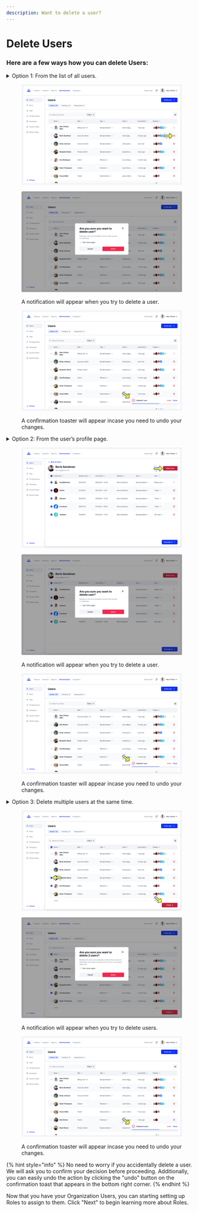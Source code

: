 ```yaml
---
description: Want to delete a user?
---
```


# Delete Users

### Here are a few ways how you can delete Users:



<details>

<summary>Option 1: From the list of all users.</summary>

Simply click on the red trash icon.

</details>

<figure><img src="../../.gitbook/assets/53_Users list.png" alt=""><figcaption></figcaption></figure>

<div><figure><img src="../../.gitbook/assets/55_Users list - Active.png" alt=""><figcaption><p>A notification will appear when you try to delete a user.</p></figcaption></figure> <figure><img src="../../.gitbook/assets/54_Users - Delete user.png" alt=""><figcaption><p>A confirmation toaster will appear incase you need to undo your changes.</p></figcaption></figure></div>

<details>

<summary>Option 2: From the user’s profile page.</summary>

Click on the red “Delete User” button.

</details>

<figure><img src="../../.gitbook/assets/49_Users list - hover.png" alt=""><figcaption></figcaption></figure>

<div><figure><img src="../../.gitbook/assets/50_Users list - hover.png" alt=""><figcaption><p>A notification will appear when you try to delete a user.</p></figcaption></figure> <figure><img src="../../.gitbook/assets/65_Users list - hover (1).png" alt=""><figcaption><p>A confirmation toaster will appear incase you need to undo your changes.</p></figcaption></figure></div>

<details>

<summary>Option 3: Delete multiple users at the same time.</summary>

Select the users and then click “Delete” at the bottom right side of the screen.

</details>

<figure><img src="../../.gitbook/assets/60_Users list.png" alt=""><figcaption></figcaption></figure>

<div><figure><img src="../../.gitbook/assets/62_Users list.png" alt=""><figcaption><p>A notification will appear when you try to delete users.</p></figcaption></figure> <figure><img src="../../.gitbook/assets/61_Users list.png" alt=""><figcaption><p>A confirmation toaster will appear incase you need to undo your changes.</p></figcaption></figure></div>

{% hint style="info" %}
No need to worry if you accidentally delete a user. We will ask you to confirm your decision before proceeding. Additionally, you can easily undo the action by clicking the "undo" button on the confirmation toast that appears in the bottom right corner.
{% endhint %}

Now that you have your Organization Users, you can starting setting up Roles to assign to them. Click "Next" to begin learning more about Roles.&#x20;
